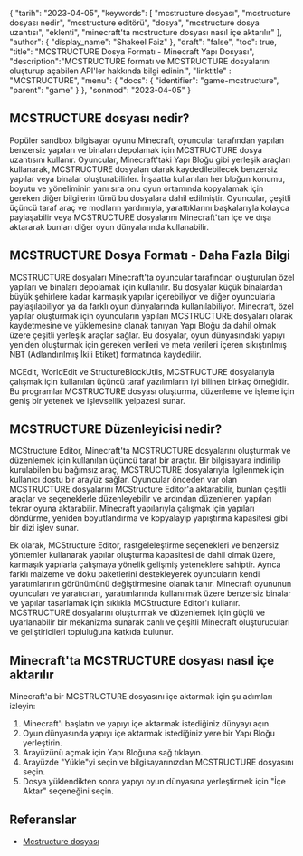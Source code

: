 {
"tarih": "2023-04-05",
  "keywords": [
"mcstructure dosyası",
"mcstructure dosyası nedir",
"mcstructure editörü",
"dosya",
"mcstructure dosya uzantısı",
"eklenti",
"minecraft'ta mcstructure dosyası nasıl içe aktarılır"
],
  "author": {
"display_name": "Shakeel Faiz"
},
"draft": "false",
"toc": true,
"title": "MCSTRUCTURE Dosya Formatı - Minecraft Yapı Dosyası",
  "description":"MCSTRUCTURE formatı ve MCSTRUCTURE dosyalarını oluşturup açabilen API'ler hakkında bilgi edinin.",
"linktitle" : "MCSTRUCTURE",
  "menu": {
    "docs": {
      "identifier": "game-mcstructure",
      "parent": "game"
}
},
"sonmod": "2023-04-05"
}

## MCSTRUCTURE dosyası nedir?

Popüler sandbox bilgisayar oyunu Minecraft, oyuncular tarafından yapılan benzersiz yapıları ve binaları depolamak için MCSTRUCTURE dosya uzantısını kullanır. Oyuncular, Minecraft'taki Yapı Bloğu gibi yerleşik araçları kullanarak, MCSTRUCTURE dosyaları olarak kaydedilebilecek benzersiz yapılar veya binalar oluşturabilirler. İnşaatta kullanılan her bloğun konumu, boyutu ve yöneliminin yanı sıra onu oyun ortamında kopyalamak için gereken diğer bilgilerin tümü bu dosyalara dahil edilmiştir. Oyuncular, çeşitli üçüncü taraf araç ve modların yardımıyla, yarattıklarını başkalarıyla kolayca paylaşabilir veya MCSTRUCTURE dosyalarını Minecraft'tan içe ve dışa aktararak bunları diğer oyun dünyalarında kullanabilir.

## MCSTRUCTURE Dosya Formatı - Daha Fazla Bilgi

MCSTRUCTURE dosyaları Minecraft'ta oyuncular tarafından oluşturulan özel yapıları ve binaları depolamak için kullanılır. Bu dosyalar küçük binalardan büyük şehirlere kadar karmaşık yapılar içerebiliyor ve diğer oyuncularla paylaşılabiliyor ya da farklı oyun dünyalarında kullanılabiliyor. Minecraft, özel yapılar oluşturmak için oyuncuların yapıları MCSTRUCTURE dosyaları olarak kaydetmesine ve yüklemesine olanak tanıyan Yapı Bloğu da dahil olmak üzere çeşitli yerleşik araçlar sağlar. Bu dosyalar, oyun dünyasındaki yapıyı yeniden oluşturmak için gereken verileri ve meta verileri içeren sıkıştırılmış NBT (Adlandırılmış İkili Etiket) formatında kaydedilir.

MCEdit, WorldEdit ve StructureBlockUtils, MCSTRUCTURE dosyalarıyla çalışmak için kullanılan üçüncü taraf yazılımların iyi bilinen birkaç örneğidir. Bu programlar MCSTRUCTURE dosyası oluşturma, düzenleme ve işleme için geniş bir yetenek ve işlevsellik yelpazesi sunar.

## MCSTRUCTURE Düzenleyicisi nedir?

MCStructure Editor, Minecraft'ta MCSTRUCTURE dosyalarını oluşturmak ve düzenlemek için kullanılan üçüncü taraf bir araçtır. Bir bilgisayara indirilip kurulabilen bu bağımsız araç, MCSTRUCTURE dosyalarıyla ilgilenmek için kullanıcı dostu bir arayüz sağlar. Oyuncular önceden var olan MCSTRUCTURE dosyalarını MCStructure Editor'a aktarabilir, bunları çeşitli araçlar ve seçeneklerle düzenleyebilir ve ardından düzenlenen yapıları tekrar oyuna aktarabilir. Minecraft yapılarıyla çalışmak için yapıları döndürme, yeniden boyutlandırma ve kopyalayıp yapıştırma kapasitesi gibi bir dizi işlev sunar.

Ek olarak, MCStructure Editor, rastgeleleştirme seçenekleri ve benzersiz yöntemler kullanarak yapılar oluşturma kapasitesi de dahil olmak üzere, karmaşık yapılarla çalışmaya yönelik gelişmiş yeteneklere sahiptir. Ayrıca farklı malzeme ve doku paketlerini destekleyerek oyuncuların kendi yaratımlarının görünümünü değiştirmesine olanak tanır. Minecraft oyununun oyuncuları ve yaratıcıları, yaratımlarında kullanılmak üzere benzersiz binalar ve yapılar tasarlamak için sıklıkla MCStructure Editor'ı kullanır. MCSTRUCTURE dosyalarını oluşturmak ve düzenlemek için güçlü ve uyarlanabilir bir mekanizma sunarak canlı ve çeşitli Minecraft oluşturucuları ve geliştiricileri topluluğuna katkıda bulunur.

## Minecraft'ta MCSTRUCTURE dosyası nasıl içe aktarılır

Minecraft'a bir MCSTRUCTURE dosyasını içe aktarmak için şu adımları izleyin:

1. Minecraft'ı başlatın ve yapıyı içe aktarmak istediğiniz dünyayı açın.
2. Oyun dünyasında yapıyı içe aktarmak istediğiniz yere bir Yapı Bloğu yerleştirin.
3. Arayüzünü açmak için Yapı Bloğuna sağ tıklayın.
4. Arayüzde "Yükle"yi seçin ve bilgisayarınızdan MCSTRUCTURE dosyasını seçin.
5. Dosya yüklendikten sonra yapıyı oyun dünyasına yerleştirmek için "İçe Aktar" seçeneğini seçin.

## Referanslar
* [Mcstructure dosyası](https://wiki.bedrock.dev/nbt/mcstructure.html)

